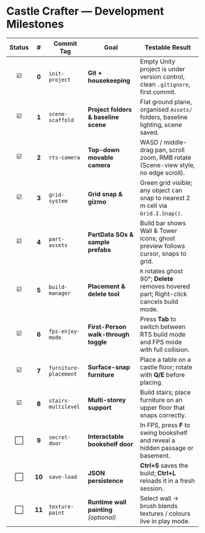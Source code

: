 # Castle Crafter — Development Milestones

| Status | #  | Commit Tag            | Goal                                            | Testable Result                                                                          |
| :----: |:-: | --------------------- | ----------------------------------------------- | ---------------------------------------------------------------------------------------- |
| ☑️ | **0** | `init-project`        | **Git + housekeeping**                          | Empty Unity project is under version control, clean `.gitignore`, first commit.          |
| ☑️ | **1** | `scene-scaffold`      | **Project folders & baseline scene**            | Flat ground plane, organised `Assets/` folders, baseline lighting, scene saved.          |
| ☑️ | **2** | `rts-camera`          | **Top-down movable camera**                     | WASD / middle-drag pan, scroll zoom, RMB rotate (Scene-view style, no edge scroll).      |
| ☑️ | **3** | `grid-system`         | **Grid snap & gizmo**                           | Green grid visible; any object can snap to nearest 2 m cell via `Grid.I.Snap()`.         |
| ☑️ | **4** | `part-assets`         | **PartData SOs & sample prefabs**               | Build bar shows Wall & Tower icons; ghost preview follows cursor, snaps to grid.         |
| ☑️ | **5** | `build-manager`       | **Placement & delete tool**                     | `R` rotates ghost 90°; **Delete** removes hovered part; Right-click cancels build mode.  |
| ☑️ | **6** | `fps-enjoy-mode`      | **First-Person walk-through toggle**            | Press **Tab** to switch between RTS build mode and FPS mode with full collision.         |
| ☑️ | **7** | `furniture-placement` | **Surface-snap furniture**                      | Place a table on a castle floor; rotate with **Q/E** before placing.                     |
| ☑️ | **8** | `stairs-multilevel`   | **Multi-storey support**                        | Build stairs; place furniture on an upper floor that snaps correctly.                    |
| ⬜️ | **9** | `secret-door`         | **Interactable bookshelf door**                 | In FPS, press **F** to swing bookshelf and reveal a hidden passage or basement.          |
| ⬜️ | **10**| `save-load`           | **JSON persistence**                            | **Ctrl+S** saves the build; **Ctrl+L** reloads it in a fresh session.                    |
| ⬜️ | **11**| `texture-paint`       | **Runtime wall painting** *(optional)*          | Select wall → brush blends textures / colours live in play mode.                         |

